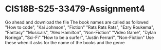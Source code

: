 # CIS18B-S25-33479-Assignment4
Go ahead and download the file
The book names are called as followed
"How to code", "Kai Johnson", "Fiction"
"Rats Rats Rats", "Ezry Roukema", "Fantasy"
"Musicals", "Alex Hamilton", "Non-Fiction"
"Video Game", "Dylan Noriega", "Sci-Fi"
"How to be a surfer", "Justin Ferrari", "Non-Fiction"
Use these when it asks for the name of the books and the genre
